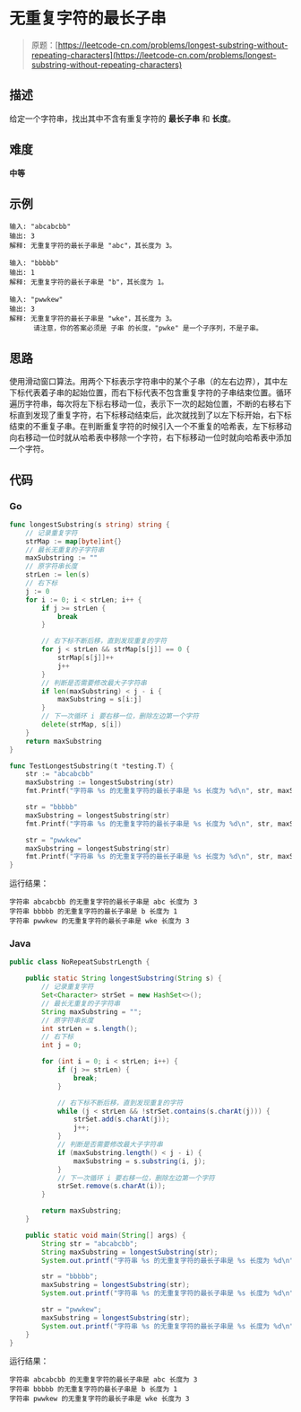 # 无重复字符的最长子串

> 原题：[https://leetcode-cn.com/problems/longest-substring-without-repeating-characters](https://leetcode-cn.com/problems/longest-substring-without-repeating-characters)

## 描述

给定一个字符串，找出其中不含有重复字符的 **最长子串** 和 **长度**。

## 难度

**中等**

## 示例

```
输入: "abcabcbb"
输出: 3
解释: 无重复字符的最长子串是 "abc"，其长度为 3。
```

```
输入: "bbbbb"
输出: 1
解释: 无重复字符的最长子串是 "b"，其长度为 1。
```

```
输入: "pwwkew"
输出: 3
解释: 无重复字符的最长子串是 "wke"，其长度为 3。
      请注意，你的答案必须是 子串 的长度，"pwke" 是一个子序列，不是子串。
```

## 思路

使用滑动窗口算法。用两个下标表示字符串中的某个子串（的左右边界），其中左下标代表着子串的起始位置，而右下标代表不包含重复字符的子串结束位置。循环遍历字符串，每次将左下标右移动一位，表示下一次的起始位置，不断的右移右下标直到发现了重复字符，右下标移动结束后，此次就找到了以左下标开始，右下标结束的不重复子串。在判断重复字符的时候引入一个不重复的哈希表，左下标移动向右移动一位时就从哈希表中移除一个字符，右下标移动一位时就向哈希表中添加一个字符。

## 代码

### Go

```go
func longestSubstring(s string) string {
    // 记录重复字符
    strMap := map[byte]int{}
    // 最长无重复的子字符串
    maxSubstring := ""
    // 原字符串长度
    strLen := len(s)
    // 右下标
    j := 0
    for i := 0; i < strLen; i++ {
        if j >= strLen {
            break
        }

        // 右下标不断后移，直到发现重复的字符
        for j < strLen && strMap[s[j]] == 0 {
            strMap[s[j]]++
            j++
        }
        // 判断是否需要修改最大子字符串
        if len(maxSubstring) < j - i {
            maxSubstring = s[i:j]
        }
        // 下一次循环 i 要右移一位，删除左边第一个字符
        delete(strMap, s[i])
    }
    return maxSubstring
}
```

```go
func TestLongestSubstring(t *testing.T) {
    str := "abcabcbb"
    maxSubstring := longestSubstring(str)
    fmt.Printf("字符串 %s 的无重复字符的最长子串是 %s 长度为 %d\n", str, maxSubstring, len(maxSubstring))

    str = "bbbbb"
    maxSubstring = longestSubstring(str)
    fmt.Printf("字符串 %s 的无重复字符的最长子串是 %s 长度为 %d\n", str, maxSubstring, len(maxSubstring))

    str = "pwwkew"
    maxSubstring = longestSubstring(str)
    fmt.Printf("字符串 %s 的无重复字符的最长子串是 %s 长度为 %d\n", str, maxSubstring, len(maxSubstring))
}
```

运行结果：

```
字符串 abcabcbb 的无重复字符的最长子串是 abc 长度为 3
字符串 bbbbb 的无重复字符的最长子串是 b 长度为 1
字符串 pwwkew 的无重复字符的最长子串是 wke 长度为 3
```

### Java

```java
public class NoRepeatSubstrLength {

    public static String longestSubstring(String s) {
        // 记录重复字符
        Set<Character> strSet = new HashSet<>();
        // 最长无重复的子字符串
        String maxSubstring = "";
        // 原字符串长度
        int strLen = s.length();
        // 右下标
        int j = 0;

        for (int i = 0; i < strLen; i++) {
            if (j >= strLen) {
                break;
            }

            // 右下标不断后移，直到发现重复的字符
            while (j < strLen && !strSet.contains(s.charAt(j))) {
                strSet.add(s.charAt(j));
                j++;
            }
            // 判断是否需要修改最大子字符串
            if (maxSubstring.length() < j - i) {
                maxSubstring = s.substring(i, j);
            }
            // 下一次循环 i 要右移一位，删除左边第一个字符
            strSet.remove(s.charAt(i));
        }

        return maxSubstring;
    }

    public static void main(String[] args) {
        String str = "abcabcbb";
        String maxSubstring = longestSubstring(str);
        System.out.printf("字符串 %s 的无重复字符的最长子串是 %s 长度为 %d\n", str, maxSubstring, maxSubstring.length());

        str = "bbbbb";
        maxSubstring = longestSubstring(str);
        System.out.printf("字符串 %s 的无重复字符的最长子串是 %s 长度为 %d\n", str, maxSubstring, maxSubstring.length());

        str = "pwwkew";
        maxSubstring = longestSubstring(str);
        System.out.printf("字符串 %s 的无重复字符的最长子串是 %s 长度为 %d\n", str, maxSubstring, maxSubstring.length());
    }
}
```

运行结果：

```
字符串 abcabcbb 的无重复字符的最长子串是 abc 长度为 3
字符串 bbbbb 的无重复字符的最长子串是 b 长度为 1
字符串 pwwkew 的无重复字符的最长子串是 wke 长度为 3
```

